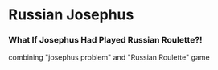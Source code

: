 # Russian Josephus
### What If Josephus Had Played Russian Roulette?!
combining "josephus problem" and "Russian Roulette" game 
